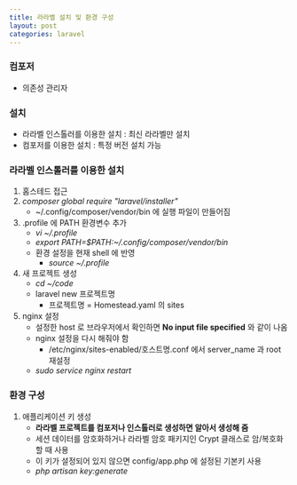 ```yaml
---
title: 라라벨 설치 및 환경 구성
layout: post
categories: laravel
---
```


### 컴포저
* 의존성 관리자

### 설치 
* 라라벨 인스톨러를 이용한 설치 : 최신 라라벨만 설치
* 컴포저를 이용한 설치 : 특정 버전 설치 가능

### 라라벨 인스톨러를 이용한 설치
1. 홈스테드 접근
2. *composer global require "laravel/installer"*
    * ~/.config/composer/vendor/bin 에 실행 파일이 만들어짐
3. .profile 에 PATH 환경변수 추가
    * *vi ~/.profile*
    * *export PATH=$PATH:~/.config/composer/vendor/bin*
    * 환경 설정을 현재 shell 에 반영
        * *source ~/.profile*
4. 새 프로젝트 생성
    * *cd ~/code*
    * laravel new 프로젝트명
        * 프로젝트명 = Homestead.yaml 의 sites
5. nginx 설정 
    * 설정한 host 로 브라우저에서 확인하면 **No input file specified** 와 같이 나옴
    * nginx 설정을 다시 해줘야 함
        * /etc/nginx/sites-enabled/호스트명.conf 에서 server_name 과 root 재설정
    * *sudo service nginx restart*

### 환경 구성
1. 애플리케이션 키 생성
    * **라라벨 프로젝트를 컴포저나 인스톨러로 생성하면 알아서 생성해 줌**
    * 세션 데이터를 암호화하거나 라라벨 암호 패키지인 Crypt 클래스로 암/복호화할 때 사용
    * 이 키가 설정되어 있지 않으면 config/app.php 에 설정된 기본키 사용  
    * *php artisan key:generate*
    
      
